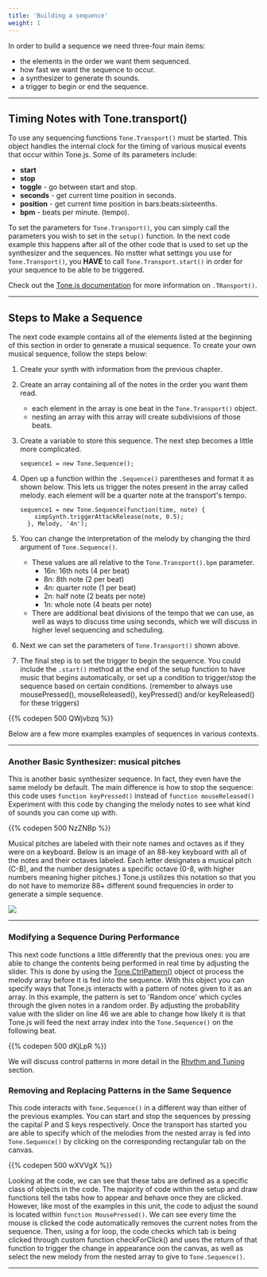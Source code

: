 ```yaml
---
title: 'Building a sequence'
weight: 1
---
```


In order to build a sequence we need three-four main items:

* the elements in the order we want them sequenced.
* how fast we want the sequence to occur.
* a synthesizer to generate th sounds.
* a trigger to begin or end the sequence.

---

## Timing Notes with Tone.transport()

To use any sequencing functions ```Tone.Transport()``` must be started. This object handles the internal clock for the timing of various musical events that occur within Tone.js. Some of its parameters include:

 - **start** 
 - **stop**
 - **toggle** - go between start and stop.
 - **seconds** - get current time position in seconds.
 - **position** - get current time position in bars:beats:sixteenths.
 - **bpm** - beats per minute. (tempo).

 To set the parameters for `Tone.Transport()`, you can simply call the parameters you wish to set in the `setup()` function. In the next code example this happens after all of the other code that is used to set up the synthesizer and the sequences. No mstter what settings you use for `Tone.Transport()`, you **HAVE** to call `Tone.Transport.start()` in order for your sequence to be able to be triggered.


Check out the <a href="https://tonejs.github.io/docs/r13/Transport" target="_blank"> Tone.js documentation</a> for more information on `.TRansport()`. 

---

## Steps to Make a Sequence

The next code example contains all of the elements listed at the beginning of this section in order to generate a musical sequence. To create your own musical sequence, follow the steps below:

1. Create your synth with information from the previous chapter. 
2. Create an array containing all of the notes in the order you want them read.
    * each element in the array is one beat in the `Tone.Transport()` object.
    * nesting an array with this array will create subdivisions of those beats. 
3. Create a variable to store this sequence. The next step becomes a little more complicated.

    ```
    sequence1 = new Tone.Sequence();
    ```

4. Open up a function within the `.Sequence()` parentheses and format it as shown below. This lets us trigger the notes present in the array called melody. each element will be a quarter note at the transport's tempo.

    ```
    sequence1 = new Tone.Sequence(function(time, note) { 
        simpSynth.triggerAttackRelease(note, 0.5);
      }, Melody, '4n');
    ```

5. You can change the interpretation of the melody by changing the third argument of `Tone.Sequence()`.
    * These values are all relative to the `Tone.Transport().bpm` parameter.
        * 16n: 16th nots (4 per beat)
        * 8n: 8th note (2 per beat)
        * 4n: quarter note (1 per beat)
        * 2n: half note (2 beats per note)
        * 1n: whole note (4 beats per note)
    * There are additional beat divisions of the tempo that we can use, as well as ways to discuss time using seconds, which we will discuss in higher level sequencing and scheduling.
6. Next we can set the parameters of `Tone.Transport()` shown above.
7. The final step is to set the trigger to begin the sequence. You could include the `.start()` method at the end of the setup function to have music that begins automatically, or set up a condition to trigger/stop the sequence based on certain conditions. (remember to always use mousePressed(), mouseReleased(), keyPressed() and/or keyReleased() for these triggers)

{{% codepen 500 QWjvbzq %}}


Below are a few  more examples examples of sequences in various contexts.

---

### Another Basic Synthesizer: musical pitches

This is another basic synthesizer sequence. In fact, they even have the same melody be default. The main difference is how to stop the sequence: this code uses `function keyPressed()` instead of `function mouseReleased()` Experiment with this code by changing the melody notes to see what kind of sounds you can come up with. 

{{% codepen 500 NzZNBp %}}

Musical pitches are labeled with their note names and octaves as if they were on a keyboard. Below is an image of an 88-key keyboard with all of the notes and their octaves labeled. Each letter designates a musical pitch (C-B), and the number designates a specific octave (0-8, with higher numbers meaning higher pitches.) Tone.js ustilizes this notation so that you do not have to memorize 88+ different sound frequencies in order to generate a simple sequence.

![](/images/graphics/keyboard.png)

---

### Modifying a Sequence During Performance

This next code functions a little differently that the previous ones: you are able to change the contents being performed in real time by adjusting the slider. This is done by using the [Tone.CtrlPattern()](https://tonejs.github.io/docs/13.8.25/CtrlPattern.html) object ot process the melody array before it is fed into the sequence. With this object you can specify ways that Tone.js interacts with a pattern of notes given to it as an array. In this example, the pattern is set to 'Random once' which cycles through the given notes in a random order. By adjusting the probability value with the slider on line 46 we are able to change how likely it is that Tone.js will feed the next array index into the `Tone.Sequence()` on the following beat.

{{% codepen 500 dKjLpR %}}

We will discuss control patterns in more detail in the [Rhythm and Tuning](https://pdm.lsupathways.org/3_audio/2_synthsandmusic/2_lesson_2/rhythm-and-tuning/) section.

### Removing and Replacing Patterns in the Same Sequence

This code interacts with `Tone.Sequence()` in a different way than either of the previous examples. You can start and stop the sequences by pressing the capital P and S keys respectively. Once the transport has started you are able to specify which of the melodies from the nested array is fed into `Tone.Sequence()` by clicking on the corresponding rectangular tab on the canvas.

{{% codepen 500 wXVVgX %}}

Looking at the code, we can see that these tabs are defined as a specific class of objects in the code. The majority of code within the setup and draw functions tell the tabs how to appear and behave once they are clicked. However, like most of the examples in this unit, the code to adjust the sound is located within `function MousePressed()`. We can see every time the mouse is clicked the code automatically removes the current notes from the sequence. Then, using a for loop, the code checks which tab is being clicked through custom function checkForClick() and uses the return of that function to trigger the change in appearance oon the canvas, as well as select the new melody from the nested array to give to `Tone.Sequence()`.

---

